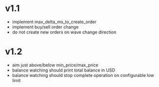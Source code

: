 # v1.1
* implement max_delta_ms_to_create_order
* implement buy/sell order change
* do not create new orders on wave change direction

# v1.2
- aim just above/below min_price/max_price
- balance watching should print total balance in USD
- balance watching should stop complete operation on configurable low limit
